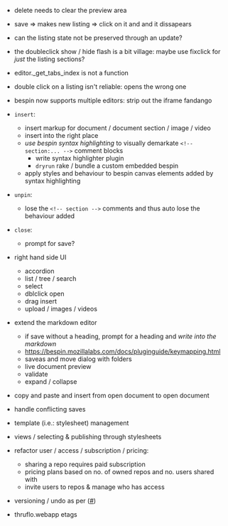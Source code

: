 
* delete needs to clear the preview area
* save => makes new listing => click on it and and it dissapears
* can the listing state not be preserved through an update?
* the doubleclick show / hide flash is a bit village: maybe use fixclick for *just* the listing sections?
* editor._get_tabs_index is not a function
* double click on a listing isn't reliable: opens the wrong one

* bespin now supports multiple editors: strip out the iframe fandango

* `insert`:
  * insert markup for document / document section / image / video
  * insert into the right place
  * *use bespin syntax highlighting* to visually demarkate `<!-- section:... -->` comment blocks
    * write syntax highlighter plugin
    * `dryrun` rake / bundle a custom embedded bespin
  * apply styles and behaviour to bespin canvas elements added by syntax highlighting
* `unpin`: 
  * lose the `<!-- section -->` comments and thus auto lose the behaviour added
* `close`:
  * prompt for save?

* right hand side UI
  * accordion
  * list / tree / search
  * select
  * dblclick open
  * drag insert
  * upload / images / videos
* extend the markdown editor
  * if save without a heading, prompt for a heading and *write into the markdown*
  * https://bespin.mozillalabs.com/docs/pluginguide/keymapping.html
  * saveas and move dialog with folders
  * live document preview
  * validate
  * expand / collapse
* copy and paste and insert from open document to open document
* handle conflicting saves
* template (i.e.: stylesheet) management
* views / selecting & publishing through stylesheets
* refactor user / access / subscription / pricing:
  * sharing a repo requires paid subscription
  * pricing plans based on no. of owned repos and no. users shared with
  * invite users to repos & manage who has access
* versioning / undo as per ([#][]) 
* thruflo.webapp etags

[#]: http://blog.couch.io/post/632718824/simple-document-versioning-with-couchdb
